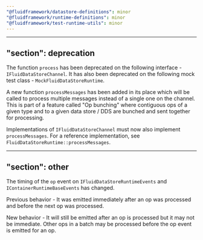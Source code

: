 ```yaml
---
"@fluidframework/datastore-definitions": minor
"@fluidframework/runtime-definitions": minor
"@fluidframework/test-runtime-utils": minor
---
```

---
"section": deprecation
---

The function `process` has been deprecated on the following interface - `IFluidDataStoreChannel`. It has also been deprecated on the following mock test class - `MockFluidDataStoreRuntime`.

A new function `processMessages` has been added in its place which will be called to process multiple messages instead of a single one on the channel. This is part of a feature called "Op bunching" where contiguous ops of a given type and to a given data store / DDS are bunched and sent together for processing.

Implementations of `IFluidDataStoreChannel` must now also implement `processMessages`. For a reference implementation, see `FluidDataStoreRuntime::processMessages`.

---
"section": other
---

The timing of the `op` event on `IFluidDataStoreRuntimeEvents` and `IContainerRuntimeBaseEvents` has changed.

Previous behavior - It was emitted immediately after an op was processed and before the next op was processed.

New behavior - It will still be emitted after an op is processed but it may not be immediate. Other ops in a batch may be processed before the op event is emitted for an op.
